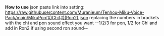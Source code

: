 **How to use**
json paste link into setting:
https://raw.githubusercontent.com/Muranieum/Tenhou-Miku-Voice-Pack/main/MikuPon(#)Chi(#)(Ron2).json
replacing the numbers in brackets with the chi and pon sound effect you want 
--1/2/3 for pon, 1/2 for Chi and add in Ron2 if using second ron sound--
